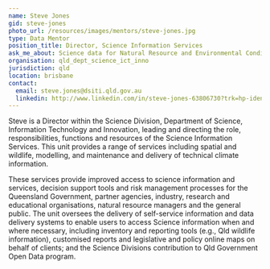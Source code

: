 ```yaml
---
name: Steve Jones
gid: steve-jones
photo_url: /resources/images/mentors/steve-jones.jpg
type: Data Mentor
position_title: Director, Science Information Services
ask_me_about: Science data for Natural Resource and Environmental Condition and Management.
organisation: qld_dept_science_ict_inno
jurisdiction: qld
location: brisbane
contact:
  email: steve.jones@dsiti.qld.gov.au
  linkedin: http://www.linkedin.com/in/steve-jones-63806730?trk=hp-identity-name
---
```


Steve is a Director within the Science Division, Department of Science, Information Technology and Innovation, leading and directing the role, responsibilities, functions and resources of the Science Information Services. This unit provides a range of services including spatial and wildlife, modelling, and maintenance and delivery of technical climate information.

These services provide improved access to science information and services, decision support tools and risk management processes for the Queensland Government, partner agencies, industry, research and educational organisations, natural resource managers and the general public. The unit oversees the delivery of self-service information and data delivery systems to enable users to access Science information when and where necessary, including inventory and reporting tools (e.g., Qld wildlife information), customised reports and legislative and policy online maps on behalf of clients; and the Science Divisions contribution to Qld Government Open Data program.